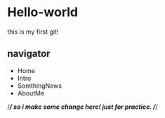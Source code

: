 # Hello-world
this is my first git!

## navigator
- Home
- Intro
- SomthingNews
- AboutMe

/*****************/
so i make some change here!
just for practice.
/*****************/
